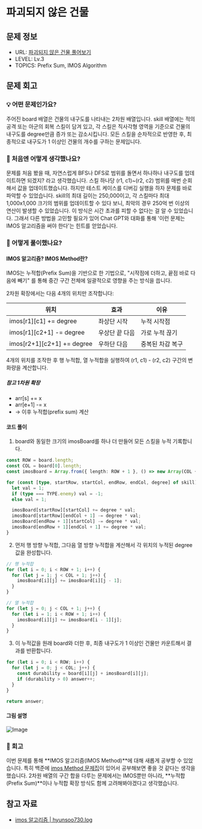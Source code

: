 # 파괴되지 않은 건물

## 문제 정보

- URL: [파괴되지 않은 건물 풀어보기](https://school.programmers.co.kr/learn/courses/30/lessons/92344)
- LEVEL: Lv.3
- TOPICS: Prefix Sum, IMOS Algorithm

## 문제 회고

### 💡 어떤 문제인가요?

주어진 board 배열은 건물의 내구도를 나타내는 2차원 배열입니다. skill 배열에는 적의 공격 또는 아군의 회복 스킬이 담겨 있고, 각 스킬은 직사각형 영역을 기준으로 건물의 내구도를 degree만큼 증가 또는 감소시킵니다. 모든 스킬을 순차적으로 반영한 후, 최종적으로 내구도가 1 이상인 건물의 개수를 구하는 문제입니다.

### 💭 처음엔 어떻게 생각했나요?

문제를 처음 봤을 때, 자연스럽게 BFS나 DFS로 범위를 돌면서 하나하나 내구도를 업데이트하면 되겠지? 라고 생각했습니다. 스킬 하나당 (r1, c1)~(r2, c2) 범위를 매번 순회해서 값을 업데이트했습니다. 하지만 테스트 케이스를 디버깅 실행을 하자 문제를 바로 파악할 수 있었습니다. skill의 최대 길이는 250,000이고, 각 스킬마다 최대 1,000x1,000 크기의 범위를 업데이트할 수 있다 보니, 최악의 경우 250억 번 이상의 연산이 발생할 수 있었습니다. 이 방식은 시간 초과를 피할 수 없다는 걸 알 수 있었습니다. 그래서 다른 방법을 고민할 필요가 있어 Chat GPT와 대화를 통해 '이런 문제는 IMOS 알고리즘을 써야 한다'는 힌트를 얻었습니다.

### 🧩 어떻게 풀이했나요?

#### IMOS 알고리즘? IMOS Method란?

IMOS는 누적합(Prefix Sum)을 기반으로 한 기법으로, "시작점에 더하고, 끝점 바로 다음에 빼기" 를 통해 중간 구간 전체에 일괄적으로 영향을 주는 방식을 씁니다.

2차원 확장에서는 다음 4개의 위치만 조작합니다:

| 위치                       | 효과           | 이유             |
| -------------------------- | -------------- | ---------------- |
| imos[r1][c1] += degree     | 좌상단 시작    | 누적 시작점      |
| imos[r1][c2+1] -= degree   | 우상단 끝 다음 | 가로 누적 끊기   |
| imos[r2+1][c2+1] += degree | 우하단 다음    | 중복된 차감 복구 |

4개의 위치를 조작한 후 행 누적합, 열 누적합을 실행하여 (r1, c1) - (r2, c2) 구간의 변화량을 계산합니다.

##### 참고 1차원 확장

- arr[s] += x
- arr[e+1] -= x
- → 이후 누적합(prefix sum) 계산

#### 코드 풀이

1. board와 동일한 크기의 imosBoard를 하나 더 만들어 모든 스킬을 누적 기록합니다.

```typescript
const ROW = board.length;
const COL = board[0].length;
const imosBoard = Array.from({ length: ROW + 1 }, () => new Array(COL + 1).fill(0));

for (const [type, startRow, startCol, endRow, endCol, degree] of skill) {
  let val = 1;
  if (type === TYPE.enemy) val = -1;
  else val = 1;

  imosBoard[startRow][startCol] += degree * val;
  imosBoard[startRow][endCol + 1] -= degree * val;
  imosBoard[endRow + 1][startCol] -= degree * val;
  imosBoard[endRow + 1][endCol + 1] += degree * val;
}
```

2. 먼저 행 방향 누적합, 그다음 열 방향 누적합을 계산해서 각 위치의 누적된 degree 값을 완성합니다.

```typescript
// 행 누적합
for (let i = 0; i < ROW + 1; i++) {
  for (let j = 1; j < COL + 1; j++) {
    imosBoard[i][j] += imosBoard[i][j - 1];
  }
}

// 열 누적합
for (let j = 0; j < COL + 1; j++) {
  for (let i = 1; i < ROW + 1; i++) {
    imosBoard[i][j] += imosBoard[i - 1][j];
  }
}
```

3. 이 누적값을 원래 board와 더한 후, 최종 내구도가 1 이상인 건물만 카운트해서 결과를 반환합니다.

```typescript
for (let i = 0; i < ROW; i++) {
  for (let j = 0; j < COL; j++) {
    const durability = board[i][j] + imosBoard[i][j];
    if (durability > 0) answer++;
  }
}

return answer;
```

#### 그림 설명

![Image](https://github.com/user-attachments/assets/81af6d08-8831-45db-910e-019f2e923713)

### 🤔 회고

이번 문제를 통해 **IMOS 알고리즘(IMOS Method)**에 대해 새롭게 공부할 수 있었습니다. 특히 백준에 [imos Method 문제집](https://www.acmicpc.net/workbook/view/18878)이 있어서 공부해보면 좋을 것 같다는 생각을 했습니다. 2차원 배열의 구간 합을 다루는 문제에서는 IMOS뿐만 아니라, **누적합(Prefix Sum)**이나 누적합 확장 방식도 함께 고려해봐야겠다고 생각했습니다.

## 참고 자료

- [imos 알고리즘 | hyunsoo730.log](https://velog.io/@hyunsoo730/imos-%EC%95%8C%EA%B3%A0%EB%A6%AC%EC%A6%98)
